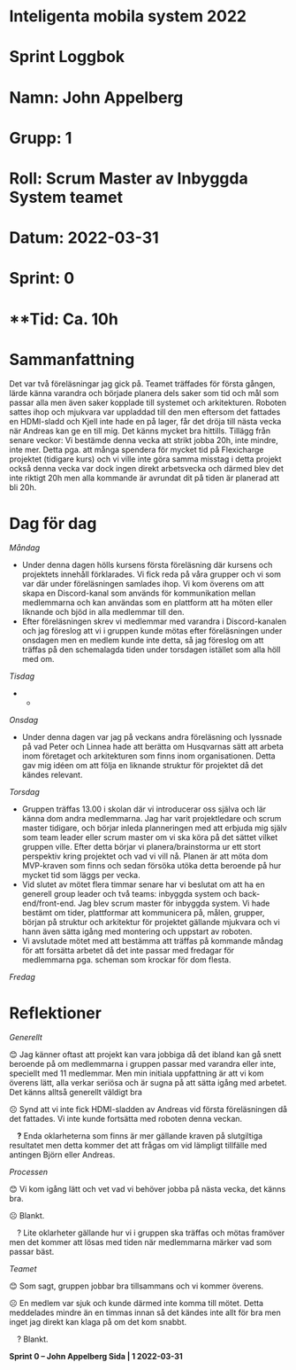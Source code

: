 #
# **Inteligenta mobila system 2022**
#
#
#
# **Sprint Loggbok**
# **Namn:	John Appelberg**
# **Grupp:	1**
# **Roll:	Scrum Master av Inbyggda System teamet**
# **Datum:	2022-03-31**
# **Sprint: 	0**
# **Tid:	Ca. 10h
#
# **Sammanfattning**
Det var två föreläsningar jag gick på. Teamet träffades för första gången, lärde känna varandra och började planera dels saker som tid och mål som passar alla men även saker kopplade till systemet och arkitekturen. Roboten sattes ihop och mjukvara var uppladdad till den men eftersom det fattades en HDMI-sladd och Kjell inte hade en på lager, får det dröja till nästa vecka när Andreas kan ge en till mig. Det känns mycket bra hittills.
Tillägg från senare veckor: Vi bestämde denna vecka att strikt jobba 20h, inte mindre, inte mer. Detta pga. att många spendera för mycket tid på Flexicharge projektet (tidigare kurs) och vi ville inte göra samma misstag i detta projekt också denna vecka var dock ingen direkt arbetsvecka och därmed blev det inte riktigt 20h men alla kommande är avrundat dit på tiden är planerad att bli 20h.
# **Dag för dag**
*Måndag*

- Under denna dagen hölls kursens första föreläsning där kursens och projektets innehåll förklarades. Vi fick reda på våra grupper och vi som var där under föreläsningen samlades ihop. Vi kom överens om att skapa en Discord-kanal som används för kommunikation mellan medlemmarna och kan användas som en plattform att ha möten eller liknande och bjöd in alla medlemmar till den.
- Efter föreläsningen skrev vi medlemmar med varandra i Discord-kanalen och jag föreslog att vi i gruppen kunde mötas efter föreläsningen under onsdagen men en medlem kunde inte detta, så jag föreslog om att träffas på den schemalagda tiden under torsdagen istället som alla höll med om. 

*Tisdag*

- -

*Onsdag*

- Under denna dagen var jag på veckans andra föreläsning och lyssnade på vad Peter och Linnea hade att berätta om Husqvarnas sätt att arbeta inom företaget och arkitekturen som finns inom organisationen. Detta gav mig idéen om att följa en liknande struktur för projektet då det kändes relevant.

*Torsdag*

- Gruppen träffas 13.00 i skolan där vi introducerar oss själva och lär känna dom andra medlemmarna. Jag har varit projektledare och scrum master tidigare, och börjar inleda planneringen med att erbjuda mig själv som team leader eller scrum master om vi ska köra på det sättet vilket gruppen ville. Efter detta börjar vi planera/brainstorma ur ett stort perspektiv kring projektet och vad vi vill nå. Planen är att möta dom MVP-kraven som finns och sedan försöka utöka detta beroende på hur mycket tid som läggs per vecka.
- Vid slutet av mötet flera timmar senare har vi beslutat om att ha en generell group leader och två teams: inbyggda system och back-end/front-end. Jag blev scrum master för inbyggda system. Vi hade bestämt om tider, plattformar att kommunicera på, målen, grupper, början på struktur och arkitektur för projektet gällande mjukvara och vi hann även sätta igång med montering och uppstart av roboten.
- Vi avslutade mötet med att bestämma att träffas på kommande måndag för att forsätta arbetet då det inte passar med fredagar för medlemmarna pga. scheman som krockar för dom flesta.

*Fredag*

# **Reflektioner** 
*Generellt*

😊	Jag känner oftast att projekt kan vara jobbiga då det ibland kan gå snett beroende på om medlemmarna i gruppen passar med varandra eller inte, speciellt med 11 medlemmar. Men min initiala uppfattning är att vi kom överens lätt, alla verkar seriösa och är sugna på att sätta igång med arbetet. Det känns alltså generellt väldigt bra

☹	Synd att vi inte fick HDMI-sladden av Andreas vid första föreläsningen då det fattades. Vi inte kunde fortsätta med roboten denna veckan.

`  `**?**  	Enda oklarheterna som finns är mer gällande kraven på slutgiltiga resultatet men detta kommer det att frågas om vid lämpligt tillfälle med antingen Björn eller Andreas.

*Processen*

😊	Vi kom igång lätt och vet vad vi behöver jobba på nästa vecka, det känns bra.

☹	Blankt.

`  `?	Lite oklarheter gällande hur vi i gruppen ska träffas och mötas framöver men det kommer att lösas med tiden när medlemmarna märker vad som passar bäst.

*Teamet*

😊	Som sagt, gruppen jobbar bra tillsammans och vi kommer överens.

☹	En medlem var sjuk och kunde därmed inte komma till mötet. Detta meddelades mindre än en timmas innan så det kändes inte allt för bra men inget jag direkt kan klaga på om det kom snabbt.

`  `?	Blankt.

**Sprint 0 – John Appelberg	Sida | 1	2022-03-31**
